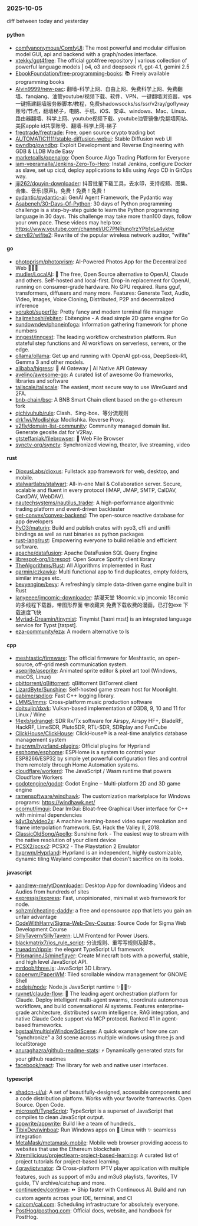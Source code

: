 ### 2025-10-05
diff between today and yesterday

#### python
* [comfyanonymous/ComfyUI](https://github.com/comfyanonymous/ComfyUI): The most powerful and modular diffusion model GUI, api and backend with a graph/nodes interface.
* [xtekky/gpt4free](https://github.com/xtekky/gpt4free): The official gpt4free repository | various collection of powerful language models | o4, o3 and deepseek r1, gpt-4.1, gemini 2.5
* [EbookFoundation/free-programming-books](https://github.com/EbookFoundation/free-programming-books): 📚 Freely available programming books
* [Alvin9999/new-pac](https://github.com/Alvin9999/new-pac): 翻墙-科学上网、自由上网、免费科学上网、免费翻墙、fanqiang、油管youtube/视频下载、软件、VPN、一键翻墙浏览器，vps一键搭建翻墙服务器脚本/教程，免费shadowsocks/ss/ssr/v2ray/goflyway账号/节点，翻墙梯子，电脑、手机、iOS、安卓、windows、Mac、Linux、路由器翻墙、科学上网、youtube视频下载、youtube油管镜像/免翻墙网站、美区apple id共享账号、翻墙-科学上网-梯子
* [freqtrade/freqtrade](https://github.com/freqtrade/freqtrade): Free, open source crypto trading bot
* [AUTOMATIC1111/stable-diffusion-webui](https://github.com/AUTOMATIC1111/stable-diffusion-webui): Stable Diffusion web UI
* [pwndbg/pwndbg](https://github.com/pwndbg/pwndbg): Exploit Development and Reverse Engineering with GDB & LLDB Made Easy
* [marketcalls/openalgo](https://github.com/marketcalls/openalgo): Open Source Algo Trading Platform for Everyone
* [iam-veeramalla/Jenkins-Zero-To-Hero](https://github.com/iam-veeramalla/Jenkins-Zero-To-Hero): Install Jenkins, configure Docker as slave, set up cicd, deploy applications to k8s using Argo CD in GitOps way.
* [jiji262/douyin-downloader](https://github.com/jiji262/douyin-downloader): 抖音批量下载工具，去水印，支持视频、图集、合集、音乐(原声)。免费！免费！免费！
* [pydantic/pydantic-ai](https://github.com/pydantic/pydantic-ai): GenAI Agent Framework, the Pydantic way
* [Asabeneh/30-Days-Of-Python](https://github.com/Asabeneh/30-Days-Of-Python): 30 days of Python programming challenge is a step-by-step guide to learn the Python programming language in 30 days. This challenge may take more than100 days, follow your own pace. These videos may help too: https://www.youtube.com/channel/UC7PNRuno1rzYPb1xLa4yktw
* [derv82/wifite2](https://github.com/derv82/wifite2): Rewrite of the popular wireless network auditor, "wifite"

#### go
* [photoprism/photoprism](https://github.com/photoprism/photoprism): AI-Powered Photos App for the Decentralized Web 🌈💎✨
* [mudler/LocalAI](https://github.com/mudler/LocalAI): 🤖 The free, Open Source alternative to OpenAI, Claude and others. Self-hosted and local-first. Drop-in replacement for OpenAI, running on consumer-grade hardware. No GPU required. Runs gguf, transformers, diffusers and many more. Features: Generate Text, Audio, Video, Images, Voice Cloning, Distributed, P2P and decentralized inference
* [yorukot/superfile](https://github.com/yorukot/superfile): Pretty fancy and modern terminal file manager
* [hajimehoshi/ebiten](https://github.com/hajimehoshi/ebiten): Ebitengine - A dead simple 2D game engine for Go
* [sundowndev/phoneinfoga](https://github.com/sundowndev/phoneinfoga): Information gathering framework for phone numbers
* [inngest/inngest](https://github.com/inngest/inngest): The leading workflow orchestration platform. Run stateful step functions and AI workflows on serverless, servers, or the edge.
* [ollama/ollama](https://github.com/ollama/ollama): Get up and running with OpenAI gpt-oss, DeepSeek-R1, Gemma 3 and other models.
* [alibaba/higress](https://github.com/alibaba/higress): 🤖 AI Gateway | AI Native API Gateway
* [avelino/awesome-go](https://github.com/avelino/awesome-go): A curated list of awesome Go frameworks, libraries and software
* [tailscale/tailscale](https://github.com/tailscale/tailscale): The easiest, most secure way to use WireGuard and 2FA.
* [bnb-chain/bsc](https://github.com/bnb-chain/bsc): A BNB Smart Chain client based on the go-ethereum fork
* [qichiyuhub/rule](https://github.com/qichiyuhub/rule): Clash、Sing-box、等分流规则
* [drk1wi/Modlishka](https://github.com/drk1wi/Modlishka): Modlishka. Reverse Proxy.
* [v2fly/domain-list-community](https://github.com/v2fly/domain-list-community): Community managed domain list. Generate geosite.dat for V2Ray.
* [gtsteffaniak/filebrowser](https://github.com/gtsteffaniak/filebrowser): 📂 Web File Browser
* [synctv-org/synctv](https://github.com/synctv-org/synctv): Synchronized viewing, theater, live streaming, video

#### rust
* [DioxusLabs/dioxus](https://github.com/DioxusLabs/dioxus): Fullstack app framework for web, desktop, and mobile.
* [stalwartlabs/stalwart](https://github.com/stalwartlabs/stalwart): All-in-one Mail & Collaboration server. Secure, scalable and fluent in every protocol (IMAP, JMAP, SMTP, CalDAV, CardDAV, WebDAV).
* [nautechsystems/nautilus_trader](https://github.com/nautechsystems/nautilus_trader): A high-performance algorithmic trading platform and event-driven backtester
* [get-convex/convex-backend](https://github.com/get-convex/convex-backend): The open-source reactive database for app developers
* [PyO3/maturin](https://github.com/PyO3/maturin): Build and publish crates with pyo3, cffi and uniffi bindings as well as rust binaries as python packages
* [rust-lang/rust](https://github.com/rust-lang/rust): Empowering everyone to build reliable and efficient software.
* [apache/datafusion](https://github.com/apache/datafusion): Apache DataFusion SQL Query Engine
* [librespot-org/librespot](https://github.com/librespot-org/librespot): Open Source Spotify client library
* [TheAlgorithms/Rust](https://github.com/TheAlgorithms/Rust): All Algorithms implemented in Rust
* [qarmin/czkawka](https://github.com/qarmin/czkawka): Multi functional app to find duplicates, empty folders, similar images etc.
* [bevyengine/bevy](https://github.com/bevyengine/bevy): A refreshingly simple data-driven game engine built in Rust
* [lanyeeee/jmcomic-downloader](https://github.com/lanyeeee/jmcomic-downloader): 禁漫天堂 18comic.vip jmcomic 18comic 的多线程下载器，带图形界面 带收藏夹 免费下载收费的漫画，已打包exe 下载速度飞快
* [Myriad-Dreamin/tinymist](https://github.com/Myriad-Dreamin/tinymist): Tinymist [ˈtaɪni mɪst] is an integrated language service for Typst [taɪpst].
* [eza-community/eza](https://github.com/eza-community/eza): A modern alternative to ls

#### cpp
* [meshtastic/firmware](https://github.com/meshtastic/firmware): The official firmware for Meshtastic, an open-source, off-grid mesh communication system.
* [aseprite/aseprite](https://github.com/aseprite/aseprite): Animated sprite editor & pixel art tool (Windows, macOS, Linux)
* [qbittorrent/qBittorrent](https://github.com/qbittorrent/qBittorrent): qBittorrent BitTorrent client
* [LizardByte/Sunshine](https://github.com/LizardByte/Sunshine): Self-hosted game stream host for Moonlight.
* [gabime/spdlog](https://github.com/gabime/spdlog): Fast C++ logging library.
* [LMMS/lmms](https://github.com/LMMS/lmms): Cross-platform music production software
* [doitsujin/dxvk](https://github.com/doitsujin/dxvk): Vulkan-based implementation of D3D8, 9, 10 and 11 for Linux / Wine
* [f4exb/sdrangel](https://github.com/f4exb/sdrangel): SDR Rx/Tx software for Airspy, Airspy HF+, BladeRF, HackRF, LimeSDR, PlutoSDR, RTL-SDR, SDRplay and FunCube
* [ClickHouse/ClickHouse](https://github.com/ClickHouse/ClickHouse): ClickHouse® is a real-time analytics database management system
* [hyprwm/hyprland-plugins](https://github.com/hyprwm/hyprland-plugins): Official plugins for Hyprland
* [esphome/esphome](https://github.com/esphome/esphome): ESPHome is a system to control your ESP8266/ESP32 by simple yet powerful configuration files and control them remotely through Home Automation systems.
* [cloudflare/workerd](https://github.com/cloudflare/workerd): The JavaScript / Wasm runtime that powers Cloudflare Workers
* [godotengine/godot](https://github.com/godotengine/godot): Godot Engine – Multi-platform 2D and 3D game engine
* [ramensoftware/windhawk](https://github.com/ramensoftware/windhawk): The customization marketplace for Windows programs: https://windhawk.net/
* [ocornut/imgui](https://github.com/ocornut/imgui): Dear ImGui: Bloat-free Graphical User interface for C++ with minimal dependencies
* [k4yt3x/video2x](https://github.com/k4yt3x/video2x): A machine learning-based video super resolution and frame interpolation framework. Est. Hack the Valley II, 2018.
* [ClassicOldSong/Apollo](https://github.com/ClassicOldSong/Apollo): Sunshine fork - The easiest way to stream with the native resolution of your client device
* [PCSX2/pcsx2](https://github.com/PCSX2/pcsx2): PCSX2 - The Playstation 2 Emulator
* [hyprwm/Hyprland](https://github.com/hyprwm/Hyprland): Hyprland is an independent, highly customizable, dynamic tiling Wayland compositor that doesn't sacrifice on its looks.

#### javascript
* [aandrew-me/ytDownloader](https://github.com/aandrew-me/ytDownloader): Desktop App for downloading Videos and Audios from hundreds of sites
* [expressjs/express](https://github.com/expressjs/express): Fast, unopinionated, minimalist web framework for node.
* [sohzm/cheating-daddy](https://github.com/sohzm/cheating-daddy): a free and opensource app that lets you gain an unfair advantage
* [CodeWithHarry/Sigma-Web-Dev-Course](https://github.com/CodeWithHarry/Sigma-Web-Dev-Course): Source Code for Sigma Web Development Course
* [SillyTavern/SillyTavern](https://github.com/SillyTavern/SillyTavern): LLM Frontend for Power Users.
* [blackmatrix7/ios_rule_script](https://github.com/blackmatrix7/ios_rule_script): 分流规则、重写写规则及脚本。
* [trueadm/ripple](https://github.com/trueadm/ripple): the elegant TypeScript UI framework
* [PrismarineJS/mineflayer](https://github.com/PrismarineJS/mineflayer): Create Minecraft bots with a powerful, stable, and high level JavaScript API.
* [mrdoob/three.js](https://github.com/mrdoob/three.js): JavaScript 3D Library.
* [paperwm/PaperWM](https://github.com/paperwm/PaperWM): Tiled scrollable window management for GNOME Shell
* [nodejs/node](https://github.com/nodejs/node): Node.js JavaScript runtime ✨🐢🚀✨
* [ruvnet/claude-flow](https://github.com/ruvnet/claude-flow): 🌊 The leading agent orchestration platform for Claude. Deploy intelligent multi-agent swarms, coordinate autonomous workflows, and build conversational AI systems. Features enterprise-grade architecture, distributed swarm intelligence, RAG integration, and native Claude Code support via MCP protocol. Ranked #1 in agent-based frameworks.
* [bgstaal/multipleWindow3dScene](https://github.com/bgstaal/multipleWindow3dScene): A quick example of how one can "synchronize" a 3d scene across multiple windows using three.js and localStorage
* [anuraghazra/github-readme-stats](https://github.com/anuraghazra/github-readme-stats): ⚡ Dynamically generated stats for your github readmes
* [facebook/react](https://github.com/facebook/react): The library for web and native user interfaces.

#### typescript
* [shadcn-ui/ui](https://github.com/shadcn-ui/ui): A set of beautifully-designed, accessible components and a code distribution platform. Works with your favorite frameworks. Open Source. Open Code.
* [microsoft/TypeScript](https://github.com/microsoft/TypeScript): TypeScript is a superset of JavaScript that compiles to clean JavaScript output.
* [appwrite/appwrite](https://github.com/appwrite/appwrite): Build like a team of hundreds_
* [TibixDev/winboat](https://github.com/TibixDev/winboat): Run Windows apps on 🐧 Linux with ✨ seamless integration
* [MetaMask/metamask-mobile](https://github.com/MetaMask/metamask-mobile): Mobile web browser providing access to websites that use the Ethereum blockchain
* [Xtremilicious/projectlearn-project-based-learning](https://github.com/Xtremilicious/projectlearn-project-based-learning): A curated list of project tutorials for project-based learning.
* [4gray/iptvnator](https://github.com/4gray/iptvnator): 📺 Cross-platform IPTV player application with multiple features, such as support of m3u and m3u8 playlists, favorites, TV guide, TV archive/catchup and more.
* [continuedev/continue](https://github.com/continuedev/continue): ⏩ Ship faster with Continuous AI. Build and run custom agents across your IDE, terminal, and CI
* [calcom/cal.com](https://github.com/calcom/cal.com): Scheduling infrastructure for absolutely everyone.
* [PostHog/posthog.com](https://github.com/PostHog/posthog.com): Official docs, website, and handbook for PostHog.
